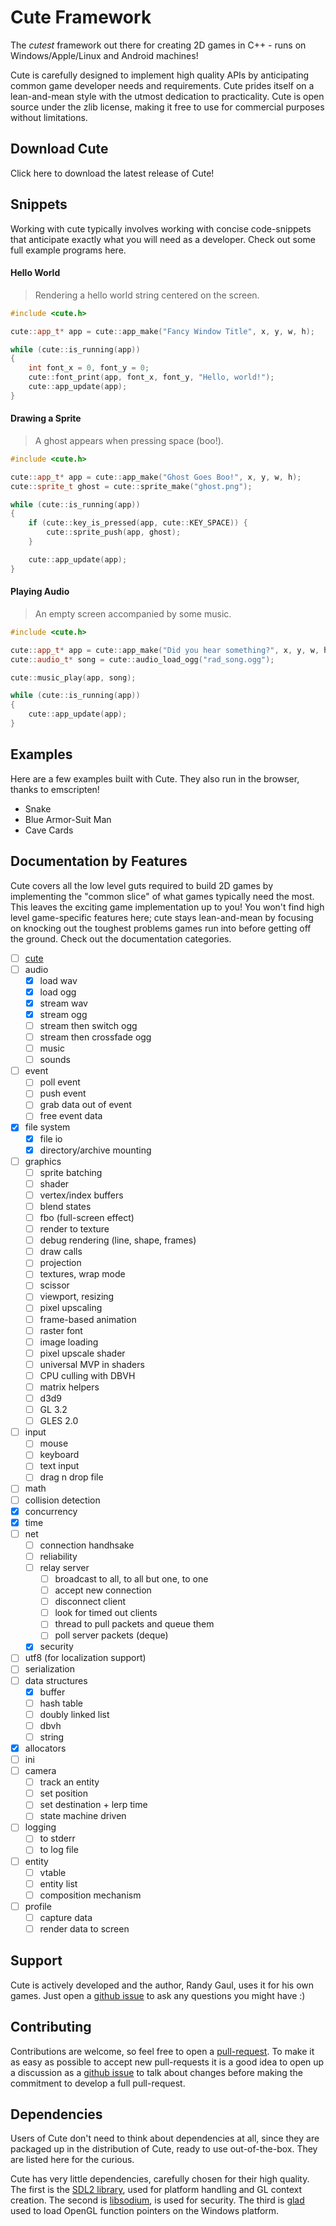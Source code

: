 # Cute Framework

The *cutest* framework out there for creating 2D games in C++ - runs on Windows/Apple/Linux and Android machines!

Cute is carefully designed to implement high quality APIs by anticipating common game developer needs and requirements. Cute prides itself on a lean-and-mean style with the utmost dedication to practicality. Cute is open source under the zlib license, making it free to use for commercial purposes without limitations.

## Download Cute

Click here to download the latest release of Cute!

## Snippets

Working with cute typically involves working with concise code-snippets that anticipate exactly what you will need as a developer. Check out some full example programs here.

#### Hello World

> Rendering a hello world string centered on the screen.
```cpp
#include <cute.h>

cute::app_t* app = cute::app_make("Fancy Window Title", x, y, w, h);

while (cute::is_running(app))
{
	int font_x = 0, font_y = 0;
	cute::font_print(app, font_x, font_y, "Hello, world!");
	cute::app_update(app);
}

```

#### Drawing a Sprite

> A ghost appears when pressing space (boo!).
```cpp
#include <cute.h>

cute::app_t* app = cute::app_make("Ghost Goes Boo!", x, y, w, h);
cute::sprite_t ghost = cute::sprite_make("ghost.png");

while (cute::is_running(app))
{
	if (cute::key_is_pressed(app, cute::KEY_SPACE)) {
		cute::sprite_push(app, ghost);
	}

	cute::app_update(app);
}
```

#### Playing Audio

> An empty screen accompanied by some music.
```cpp
#include <cute.h>

cute::app_t* app = cute::app_make("Did you hear something?", x, y, w, h);
cute::audio_t* song = cute::audio_load_ogg("rad_song.ogg");

cute::music_play(app, song);

while (cute::is_running(app))
{
	cute::app_update(app);
}
```

## Examples

Here are a few examples built with Cute. They also run in the browser, thanks to emscripten!

* Snake
* Blue Armor-Suit Man
* Cave Cards

## Documentation by Features

Cute covers all the low level guts required to build 2D games by implementing the "common slice" of what games typically need the most. This leaves the exciting game implementation up to you! You won't find high level game-specific features here; cute stays lean-and-mean by focusing on knocking out the toughest problems games run into before getting off the ground. Check out the documentation categories.

* [ ] [cute](https://github.com/RandyGaul/cute_framework/blob/master/doc/cute_t.md)
* [ ] audio
	* [x] load wav
	* [x] load ogg
	* [x] stream wav
	* [x] stream ogg
	* [ ] stream then switch ogg
	* [ ] stream then crossfade ogg
	* [ ] music
	* [ ] sounds
* [ ] event
	* [ ] poll event
	* [ ] push event
	* [ ] grab data out of event
	* [ ] free event data
* [x] file system
	* [x] file io
	* [x] directory/archive mounting
* [ ] graphics
	* [ ] sprite batching
	* [ ] shader
	* [ ] vertex/index buffers
	* [ ] blend states
	* [ ] fbo (full-screen effect)
	* [ ] render to texture
	* [ ] debug rendering (line, shape, frames)
	* [ ] draw calls
	* [ ] projection
	* [ ] textures, wrap mode
	* [ ] scissor
	* [ ] viewport, resizing
	* [ ] pixel upscaling
	* [ ] frame-based animation
	* [ ] raster font
	* [ ] image loading
	* [ ] pixel upscale shader
	* [ ] universal MVP in shaders
	* [ ] CPU culling with DBVH
	* [ ] matrix helpers
	* [ ] d3d9
	* [ ] GL 3.2
	* [ ] GLES 2.0
* [ ] input
	* [ ] mouse
	* [ ] keyboard
	* [ ] text input
	* [ ] drag n drop file
* [ ] math
* [ ] collision detection
* [x] concurrency
* [x] time
* [ ] net
	* [ ] connection handhsake
	* [ ] reliability
	* [ ] relay server
		* [ ] broadcast to all, to all but one, to one
		* [ ] accept new connection
		* [ ] disconnect client
		* [ ] look for timed out clients
		* [ ] thread to pull packets and queue them
		* [ ] poll server packets (deque)
	* [x] security
* [ ] utf8 (for localization support)
* [ ] serialization
* [ ] data structures
	* [x] buffer
	* [ ] hash table
	* [ ] doubly linked list
	* [ ] dbvh
	* [ ] string
* [x] allocators
* [ ] ini
* [ ] camera
	* [ ] track an entity
	* [ ] set position
	* [ ] set destination + lerp time
	* [ ] state machine driven
* [ ] logging
	* [ ] to stderr
	* [ ] to log file
* [ ] entity
	* [ ] vtable
	* [ ] entity list
	* [ ] composition mechanism
* [ ] profile
	* [ ] capture data
	* [ ] render data to screen

## Support

Cute is actively developed and the author, Randy Gaul, uses it for his own games. Just open a [github issue](https://github.com/RandyGaul/cute_framework/issues/new) to ask any questions you might have :)

## Contributing

Contributions are welcome, so feel free to open a [pull-request](https://github.com/RandyGaul/cute_framework/pulls). To make it as easy as possible to accept new pull-requests it is a good idea to open up a discussion as a [github issue](https://github.com/RandyGaul/cute_framework/issues/new) to talk about changes before making the commitment to develop a full pull-request.

## Dependencies

Users of Cute don't need to think about dependencies at all, since they are packaged up in the distribution of Cute, ready to use out-of-the-box. They are listed here for the curious.

Cute has very little dependencies, carefully chosen for their high quality. The first is the [SDL2 library](https://www.libsdl.org/), used for platform handling and GL context creation. The second is [libsodium](https://libsodium.gitbook.io/doc/), is used for security. The third is [glad](https://github.com/Dav1dde/glad) used to load OpenGL function pointers on the Windows platform.
